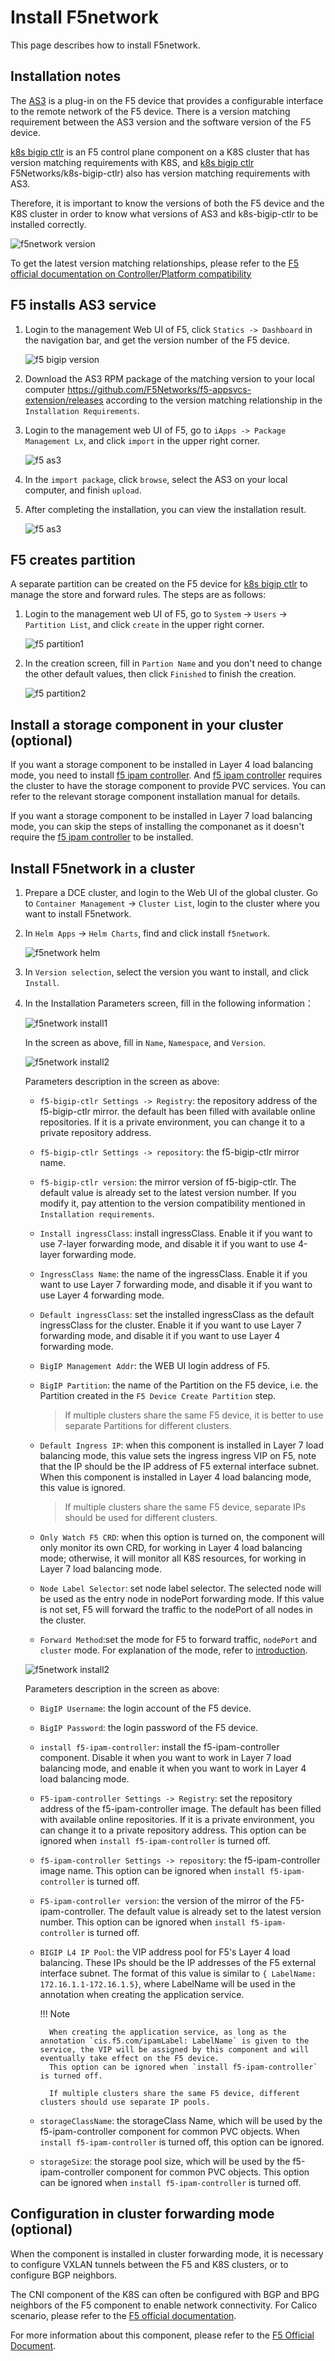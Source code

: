 # Install F5network

This page describes how to install F5network.

## Installation notes

The [AS3](https://clouddocs.f5.com/products/extensions/f5-appsvcs-extension/latest/userguide/) is a plug-in on the F5 device that provides a configurable interface to the remote network of the F5 device. There is a version matching requirement between the AS3 version and the software version of the F5 device.

[k8s bigip ctlr](https://github.com/F5Networks/k8s-bigip-ctlr) is an F5 control plane component on a K8S cluster that has version matching requirements with K8S, and [k8s bigip ctlr](https://github.com/) F5Networks/k8s-bigip-ctlr) also has version matching requirements with AS3.

Therefore, it is important to know the versions of both the F5 device and the K8S cluster in order to know what versions of AS3 and k8s-bigip-ctlr to be installed correctly.

![f5network version](https://docs.daocloud.io/daocloud-docs-images/docs/network/images/f5-version.png)

To get the latest version matching relationships, please refer to the [F5 official documentation on Controller/Platform compatibility](https://clouddocs.f5.com/containers/latest/userguide/what-is.html#container-ingress-service-compatibility)

## F5 installs AS3 service

1. Login to the management Web UI of F5, click `Statics -> Dashboard` in the navigation bar, and get the version number of the F5 device.

    ![f5 bigip version](https://docs.daocloud.io/daocloud-docs-images/docs/network/images/F5-bigipversion.png)

2. Download the AS3 RPM package of the matching version to your local computer <https://github.com/F5Networks/f5-appsvcs-extension/releases> according to the version matching relationship in the `Installation Requirements`.

3. Login to the management web UI of F5, go to `iApps -> Package Management Lx`, and click `import` in the upper right corner.

    ![f5 as3](https://docs.daocloud.io/daocloud-docs-images/docs/network/images/f5-as3.png)

4. In the `import package`, click `browse`, select the AS3 on your local computer, and finish `upload`.

5. After completing the installation, you can view the installation result.

    ![f5 as3](https://docs.daocloud.io/daocloud-docs-images/docs/network/images/f5-as3-1.png)

## F5 creates partition

A separate partition can be created on the F5 device for [k8s bigip ctlr](https://github.com/F5Networks/k8s-bigip-ctlr) to manage the store and forward rules. The steps are as follows:

1. Login to the management web UI of F5, go to `System` -> `Users` -> `Partition List`, and click `create` in the upper right corner.

    ![f5 partition1](https://docs.daocloud.io/daocloud-docs-images/docs/network/images/f5-partiton1.png)

2. In the creation screen, fill in `Partion Name` and you don't need to change the other default values, then click `Finished` to finish the creation.

    ![f5 partition2](https://docs.daocloud.io/daocloud-docs-images/docs/network/images/f5-partiton-create.png)

## Install a storage component in your cluster (optional)

If you want a storage component to be installed in Layer 4 load balancing mode, you need to install [f5 ipam controller](https://github.com/F5Networks/f5-ipam-controller).
And [f5 ipam controller](https://github.com/F5Networks/f5-ipam-controller) requires the cluster to have the storage component to provide PVC services. You can refer to the relevant storage component installation manual for details.

If you want a storage component to be installed in Layer 7 load balancing mode, you can skip the steps of installing the componanet as it doesn't require the [f5 ipam controller](https://github.com/F5Networks/f5-ipam-controller) to be installed.

## Install F5network in a cluster

1. Prepare a DCE cluster, and login to the Web UI of the global cluster. Go to `Container Management` -> `Cluster List`, login to the cluster where you want to install F5network.

2. In `Helm Apps` -> `Helm Charts`, find and click install `f5network`.

    ![f5network helm](https://docs.daocloud.io/daocloud-docs-images/docs/en/docs/network/images/f5network1.png)

3. In `Version selection`, select the version you want to install, and click `Install`.

4. In the Installation Parameters screen, fill in the following information：

    ![f5network install1](https://docs.daocloud.io/daocloud-docs-images/docs/en/docs/network/images/f5network2.png)

    In the screen as above, fill in `Name`, `Namespace`, and `Version`.

    ![f5network install2](https://docs.daocloud.io/daocloud-docs-images/docs/en/docs/network/images/f5network3.png)

    Parameters description in the screen as above:

    - `f5-bigip-ctlr Settings -> Registry`: the repository address of the f5-bigip-ctlr mirror. the default has been filled with available online repositories. If it is a private environment, you can change it to a private repository address.

    - `f5-bigip-ctlr Settings -> repository`: the f5-bigip-ctlr mirror name.

    - `f5-bigip-ctlr version`: the mirror version of f5-bigip-ctlr. The default value is already set to the latest version number. If you modify it, pay attention to the version compatibility mentioned in `Installation requirements`.

    - `Install ingressClass`: install ingressClass. Enable it if you want to use 7-layer forwarding mode, and disable it if you want to use 4-layer forwarding mode.

    - `IngressClass Name`: the name of the ingressClass. Enable it if you want to use Layer 7 forwarding mode, and disable it if you want to use Layer 4 forwarding mode.

    - `Default ingressClass`: set the installed ingressClass as the default ingressClass for the cluster. Enable it if you want to use Layer 7 forwarding mode, and disable it if you want to use Layer 4 forwarding mode.

    - `BigIP Management Addr`: the WEB UI login address of F5.

    - `BigIP Partition`: the name of the Partition on the F5 device, i.e. the Partition created in the `F5 Device Create Partition` step.

        > If multiple clusters share the same F5 device, it is better to use separate Partitions for different clusters.

    - `Default Ingress IP`: when this component is installed in Layer 7 load balancing mode, this value sets the ingress ingress VIP on F5, note that the IP should be the IP address of F5 external interface subnet.
      When this component is installed in Layer 4 load balancing mode, this value is ignored.

        > If multiple clusters share the same F5 device, separate IPs should be used for different clusters.

    - `Only Watch F5 CRD`: when this option is turned on, the component will only monitor its own CRD, for working in Layer 4 load balancing mode; otherwise, it will monitor all K8S resources, for working in Layer 7 load balancing mode.

    - `Node Label Selector`: set node label selector. The selected node will be used as the entry node in nodePort forwarding mode. If this value is not set, F5 will forward the traffic to the nodePort of all nodes in the cluster.

    - `Forward Method`:set the mode for F5 to forward traffic, `nodePort` and `cluster` mode. For explanation of the mode, refer to [introduction](index.md).
   
    ![f5network install2](https://docs.daocloud.io/daocloud-docs-images/docs/en/docs/network/images/f5network4.png)

    Parameters description in the screen as above:

    - `BigIP Username`: the login account of the F5 device.
    
    - `BigIP Password`: the login password of the F5 device.

    - `install f5-ipam-controller`: install the f5-ipam-controller component. Disable it when you want to work in Layer 7 load balancing mode, and enable it when you want to work in Layer 4 load balancing mode.

    - `F5-ipam-controller Settings -> Registry`: set the repository address of the f5-ipam-controller image. The default has been filled with available online repositories. If it is a private environment, you can change it to a private repository address.
      This option can be ignored when `install f5-ipam-controller` is turned off.

    - `f5-ipam-controller Settings -> repository`: the f5-ipam-controller image name.
      This option can be ignored when `install f5-ipam-controller` is turned off.

    - `F5-ipam-controller version`: the version of the mirror of the F5-ipam-controller. The default value is already set to the latest version number.
      This option can be ignored when `install f5-ipam-controller` is turned off.

    - `BIGIP L4 IP Pool`: the VIP address pool for F5's Layer 4 load balancing. These IPs should be the IP addresses of the F5 external interface subnet.
      The format of this value is similar to `{ LabelName: 172.16.1.1-172.16.1.5}`, where LabelName will be used in the annotation when creating the application service.
      
        !!! Note

            When creating the application service, as long as the annotation `cis.f5.com/ipamLabel: LabelName` is given to the service, the VIP will be assigned by this component and will eventually take effect on the F5 device.
            This option can be ignored when `install f5-ipam-controller` is turned off.

            If multiple clusters share the same F5 device, different clusters should use separate IP pools.

    - `storageClassName`: the storageClass Name, which will be used by the f5-ipam-controller component for common PVC objects.
      When `install f5-ipam-controller` is turned off, this option can be ignored.

    - `storageSize`: the storage pool size, which will be used by the f5-ipam-controller component for common PVC objects.
      This option can be ignored when `install f5-ipam-controller` is turned off.

## Configuration in cluster forwarding mode (optional)

When the component is installed in cluster forwarding mode, it is necessary to configure VXLAN tunnels between the F5 and K8S clusters, or to configure BGP neighbors.

The CNI component of the K8S can often be configured with BGP and BPG neighbors of the F5 component to enable network connectivity.
For Calico scenario, please refer to the [F5 official documentation](https://clouddocs.f5.com/containers/latest/userguide/calico-config.html).

For more information about this component, please refer to the [F5 Official Document](https://clouddocs.f5.com/containers/latest/userguide/).
